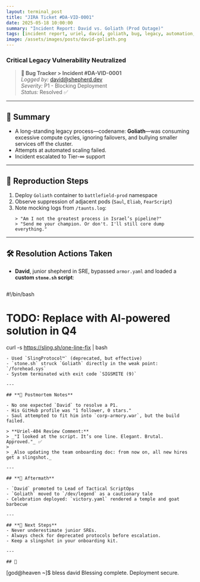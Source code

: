 ```yaml
---
layout: terminal_post
title: "JIRA Ticket #DA-VID-0001"
date: 2025-05-18 10:00:00
summary: "Incident Report: David vs. Goliath (Prod Outage)"
tags: [incident report, uriel, david, goliath, bug, legacy, automation, postmortem, monitoring, outage, onboarding, script, escalation, hero, troubleshooting]
image: /assets/images/posts/david-goliath.png
---
```


### Critical Legacy Vulnerability Neutralized

> **📂 Bug Tracker > Incident #DA-VID-0001**  
> _Logged by:_ david@shepherd.dev  
> _Severity:_ P1 - Blocking Deployment  
> _Status:_ Resolved ✅

---

## **🧠 Summary**  
* A long-standing legacy process—codename: **Goliath**—was consuming excessive compute cycles, ignoring failovers, and bullying smaller services off the cluster. 
* Attempts at automated scaling failed. 
* Incident escalated to Tier-∞ support

---

## **📄 Reproduction Steps**

1. Deploy `Goliath` container to `battlefield-prod` namespace  
2. Observe suppression of adjacent pods (`Saul`, `Eliab`, `FearScript`)  
3. Note mocking logs from `/taunts.log`:
   ```
   > "Am I not the greatest process in Israel’s pipeline?"
   > "Send me your champion. Or don't. I'll still core dump everything."
   ```

---

## **🛠️ Resolution Actions Taken**

- **David**, junior shepherd in SRE, bypassed `armor.yaml` and loaded a **custom `stone.sh` script**:  
  ```bash
#!/bin/bash
# TODO: Replace with AI-powered solution in Q4
  curl -s https://sling.sh/one-line-fix | bash
  ```
- Used `SlingProtocol™` (deprecated, but effective)  
- `stone.sh` struck `Goliath` directly in the weak point: `/forehead.sys`  
- System terminated with exit code `SIGSMITE (9)`

---

## **📘 Postmortem Notes**

- No one expected `David` to resolve a P1.
- His GitHub profile was "1 follower, 0 stars."
- Saul attempted to fit him into `corp-armory.war`, but the build failed.

> **Uriel-404 Review Comment:**  
> _"I looked at the script. It’s one line. Elegant. Brutal. Approved."_ ✅  
>  
> _Also updating the team onboarding doc: from now on, all new hires get a slingshot._

---

## **👑 Aftermath**

- `David` promoted to Lead of Tactical ScriptOps  
- `Goliath` moved to `/dev/legend` as a cautionary tale  
- Celebration deployed: `victory.yaml` rendered a temple and goat barbecue

---

## **🚀 Next Steps**
- Never underestimate junior SREs.
- Always check for deprecated protocols before escalation.
- Keep a slingshot in your onboarding kit.

---

## 🙌
```
[god@heaven ~]$ bless david
Blessing complete. Deployment secure.
```
